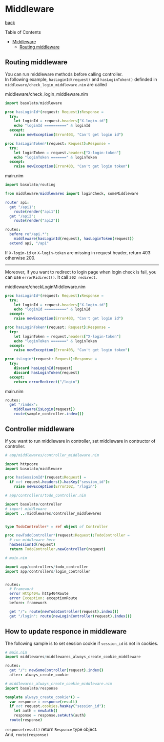 Middleware
===
[back](../README.md)

Table of Contents

<!--ts-->
   * [Middleware](#middleware)
      * [Routing middleware](#routing-middleware)

<!-- Added by: jiro4989, at: 2020年  3月 30日 月曜日 08:18:34 JST -->

<!--te-->

## Routing middleware
You can run middleware methods before calling controller.  
In following example, `hasLoginId(request)` and `hasLoginToken()` definded in `middleware/check_login_middleware.nim` are called

middleware/check_login_middleware.nim
```nim
import basolato/middleware

proc hasLoginId*(request: Request):Response =
  try:
    let loginId = request.headers["X-login-id"]
    echo "loginId ==========" & loginId
  except:
    raise newException(Error403, "Can't get login id")

proc hasLoginToken*(request: Request):Response =
  try:
    let loginToken = request.headers["X-login-token"]
    echo "loginToken =======" & loginToken
  except:
    raise newException(Error403, "Can't get login token")
```

main.nim
```nim
import basolato/routing

from middleware/middlewares import loginCheck, someMiddleware

router api:
  get "/api1":
    route(render("api1"))
  get "/api2":
    route(render("api2"))

routes:
  before re"/api.*":
    middleware(hasLoginId(request), hasLoginToken(request))
  extend api, "/api"
```

If `X-login-id` or `X-login-token` are missing in request header, return 403 otherwise 200.

---

Moreover, If you want to redirect to login page when login check is fail, you can use `errorRidirect()`. It call `302 redirect`.

middleware/checkLoginMiddleware.nim
```nim
proc hasLoginId*(request: Request):Response =
  try:
    let loginId = request.headers["X-login-id"]
    echo "loginId ==========" & loginId
  except:
    raise newException(Error403, "Can't get login id")

proc hasLoginToken*(request: Request):Response =
  try:
    let loginToken = request.headers["X-login-token"]
    echo "loginToken =======" & loginToken
  except:
    raise newException(Error403, "Can't get login token")

proc isLogin*(request: Request):Response =
  try:
    discard hasLoginId(request)
    discard hasLoginToken(request)
  except:
    return errorRedirect("/login")
```
main.nim
```nim
routes:
  get "/index":
    middleware(isLogin(request))
    route(sample_controller.index())
```

## Controller middleware
If you want to run middleware in controller, set middleware in contructor of controller.

```nim
# app/middlewares/controller_middleware.nim

import httpcore
import basolato/middleware

proc hasSessionId*(request:Request) =
  if not request.headers().hasKey("session_id"):
    raise newException(Error302, "/login")
```
```nim
# app/controllers/todo_controller.nim

import basolato/controller
# import middleware
import ../middlewares/controller_middlewares


type TodoController* = ref object of Controller

proc newTodoController*(request:Request):TodoController =
  # run middleware here
  hasSessionId(request)
  return TodoController.newController(request)
```
```nim
# main.nim

import app/controllers/todo_controller
import app/controllers/login_controller


routes:
  # Framework
  error Http404: http404Route
  error Exception: exceptionRoute
  before: framework

  get "/": route(newTodoController(request).index())
  get "/login": route(newLoginController(request).index())
```



## How to update responce in middleware
The following sample is to set session cookie if `session_id` is not in cookies.

```nim
# main.nim
import middlewares/middlewares_always_create_cookie_middleware

routes:
  get "/": newSomeController(request).index()
  after: always_create_cookie
```

```nim
# middlewares_always_create_cookie_middleware.nim
import basolato/response

template always_create_cookie*() =
  var response = response(result)
  if not request.cookies.hasKey("session_id"):
    let auth = newAuth()
    response = response.setAuth(auth)
  route(response)
```

`responce(result)` return `Responce` type object.  
And, `route(response)` 
